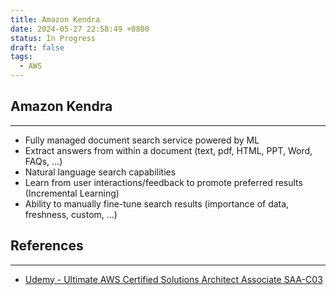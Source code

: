 ```yaml
---
title: Amazon Kendra
date: 2024-05-27 22:58:49 +0800
status: In Progress
draft: false
tags:
  - AWS
---
```

## Amazon Kendra
---
- Fully managed document search service powered by ML
- Extract answers from within a document (text, pdf, HTML, PPT, Word, FAQs, ...)
- Natural language search capabilities
- Learn from user interactions/feedback to promote preferred results (Incremental Learning)
- Ability to manually fine-tune search results (importance of data, freshness, custom, ...)

## References
---
- [Udemy - Ultimate AWS Certified Solutions Architect Associate SAA-C03](https://www.udemy.com/course/aws-certified-solutions-architect-associate-saa-c03)
